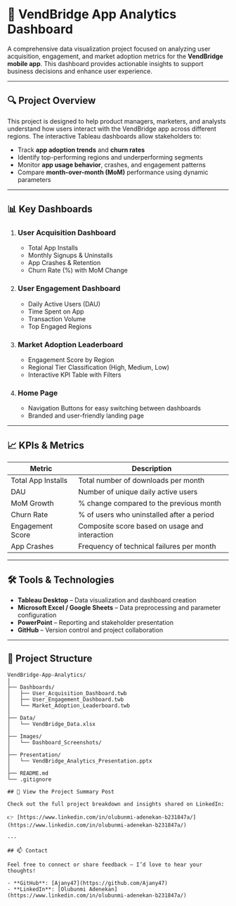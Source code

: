 # 📱 VendBridge App Analytics Dashboard

A comprehensive data visualization project focused on analyzing user acquisition, engagement, and market adoption metrics for the **VendBridge mobile app**. This dashboard provides actionable insights to support business decisions and enhance user experience.

---

## 🔍 Project Overview

This project is designed to help product managers, marketers, and analysts understand how users interact with the VendBridge app across different regions. The interactive Tableau dashboards allow stakeholders to:

- Track **app adoption trends** and **churn rates**
- Identify top-performing regions and underperforming segments
- Monitor **app usage behavior**, crashes, and engagement patterns
- Compare **month-over-month (MoM)** performance using dynamic parameters

---

## 📊 Key Dashboards

1. ### **User Acquisition Dashboard**
   - Total App Installs
   - Monthly Signups & Uninstalls
   - App Crashes & Retention
   - Churn Rate (%) with MoM Change

2. ### **User Engagement Dashboard**
   - Daily Active Users (DAU)
   - Time Spent on App
   - Transaction Volume
   - Top Engaged Regions

3. ### **Market Adoption Leaderboard**
   - Engagement Score by Region
   - Regional Tier Classification (High, Medium, Low)
   - Interactive KPI Table with Filters

4. ### **Home Page**
   - Navigation Buttons for easy switching between dashboards
   - Branded and user-friendly landing page

---

## 📈 KPIs & Metrics

| Metric              | Description                                         |
|---------------------|-----------------------------------------------------|
| Total App Installs  | Total number of downloads per month                |
| DAU                 | Number of unique daily active users                |
| MoM Growth          | % change compared to the previous month            |
| Churn Rate          | % of users who uninstalled after a period          |
| Engagement Score    | Composite score based on usage and interaction     |
| App Crashes         | Frequency of technical failures per month          |

---

## 🛠 Tools & Technologies

- **Tableau Desktop** – Data visualization and dashboard creation
- **Microsoft Excel / Google Sheets** – Data preprocessing and parameter configuration
- **PowerPoint** – Reporting and stakeholder presentation
- **GitHub** – Version control and project collaboration

---

## 📁 Project Structure

```plaintext
VendBridge-App-Analytics/
│
├── Dashboards/
│   ├── User_Acquisition_Dashboard.twb
│   ├── User_Engagement_Dashboard.twb
│   └── Market_Adoption_Leaderboard.twb
│
├── Data/
│   └── VendBridge_Data.xlsx
│
├── Images/
│   └── Dashboard_Screenshots/
│
├── Presentation/
│   └── VendBridge_Analytics_Presentation.pptx
│
├── README.md
└── .gitignore

## 📢 View the Project Summary Post

Check out the full project breakdown and insights shared on LinkedIn:

👉 [https://www.linkedin.com/in/olubunmi-adenekan-b231847a/](https://www.linkedin.com/in/olubunmi-adenekan-b231847a/)

---

## 📫 Contact

Feel free to connect or share feedback — I’d love to hear your thoughts!

- **GitHub**: [Ajany47](https://github.com/Ajany47)
- **LinkedIn**: [Olubunmi Adenekan](https://www.linkedin.com/in/olubunmi-adenekan-b231847a/)



